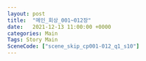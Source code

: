 ```yaml
---
layout: post
title:  "메인_회상_001~012장"
date:   2021-12-13 11:00:00 +0000
categories: Main
Tags: Story Main
SceneCode: ["scene_skip_cp001-012_q1_s10"]
---
```

